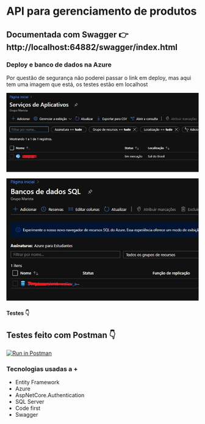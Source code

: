 <h1>API para gerenciamento de produtos</h1>

<h2>Documentada com Swagger 👉 http://localhost:64882/swagger/index.html </h2>
<h3>Deploy e banco de dados na Azure</h3>
<span> Por questão de segurança não poderei passar o link em deploy, mas aqui tem uma imagem que está, os testes estão em localhost </span>
<br>

![alt text](https://raw.githubusercontent.com/ABNERMATHEUS/API_ASP.NETCore3.1/main/assets/1.jpg)

![alt text](https://raw.githubusercontent.com/ABNERMATHEUS/API_ASP.NETCore3.1/main/assets/2.jpg)
<h4>Testes 👇</h4> 

<h2>Testes feito com Postman 👇</h2>

[![Run in Postman](https://run.pstmn.io/button.svg)](https://app.getpostman.com/run-collection/eaebcb68b60e7b666511)


<h3>Tecnologias usadas a +</h3>
<ul>
<li>Entity Framework</li>
<li>Azure</li>
<li>AspNetCore.Authentication</li>
<li>SQL Server</li>
<li>Code first</li>
<li>Swagger</li>
  </ul>
</li>


